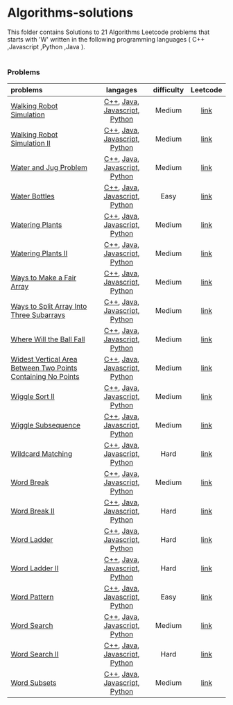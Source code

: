 # Algorithms-solutions
This folder contains Solutions to 21 Algorithms Leetcode problems that starts with 'W' written in the following programming languages ( C++ ,Javascript ,Python ,Java ).<br><br>
### Problems ###
|problems|langages|difficulty|Leetcode|
|:-------|:------:|:--------:|:------:|
|[Walking Robot Simulation](./Walking%20Robot%20Simulation)|[C++](./scripts/algorithms/W/Walking%20Robot%20Simulation/Walking%20Robot%20Simulation.cpp), [Java](./scripts/algorithms/W/Walking%20Robot%20Simulation/Walking%20Robot%20Simulation.java), [Javascript](./scripts/algorithms/W/Walking%20Robot%20Simulation/Walking%20Robot%20Simulation.js), [Python](./scripts/algorithms/W/Walking%20Robot%20Simulation/Walking%20Robot%20Simulation.py)|Medium|[link](https://leetcode.com/problems/walking-robot-simulation)|
|[Walking Robot Simulation II](./Walking%20Robot%20Simulation%20II)|[C++](./scripts/algorithms/W/Walking%20Robot%20Simulation%20II/Walking%20Robot%20Simulation%20II.cpp), [Java](./scripts/algorithms/W/Walking%20Robot%20Simulation%20II/Walking%20Robot%20Simulation%20II.java), [Javascript](./scripts/algorithms/W/Walking%20Robot%20Simulation%20II/Walking%20Robot%20Simulation%20II.js), [Python](./scripts/algorithms/W/Walking%20Robot%20Simulation%20II/Walking%20Robot%20Simulation%20II.py)|Medium|[link](https://leetcode.com/problems/walking-robot-simulation-ii)|
|[Water and Jug Problem](./Water%20and%20Jug%20Problem)|[C++](./scripts/algorithms/W/Water%20and%20Jug%20Problem/Water%20and%20Jug%20Problem.cpp), [Java](./scripts/algorithms/W/Water%20and%20Jug%20Problem/Water%20and%20Jug%20Problem.java), [Javascript](./scripts/algorithms/W/Water%20and%20Jug%20Problem/Water%20and%20Jug%20Problem.js), [Python](./scripts/algorithms/W/Water%20and%20Jug%20Problem/Water%20and%20Jug%20Problem.py)|Medium|[link](https://leetcode.com/problems/water-and-jug-problem)|
|[Water Bottles](./Water%20Bottles)|[C++](./scripts/algorithms/W/Water%20Bottles/Water%20Bottles.cpp), [Java](./scripts/algorithms/W/Water%20Bottles/Water%20Bottles.java), [Javascript](./scripts/algorithms/W/Water%20Bottles/Water%20Bottles.js), [Python](./scripts/algorithms/W/Water%20Bottles/Water%20Bottles.py)|Easy|[link](https://leetcode.com/problems/water-bottles)|
|[Watering Plants](./Watering%20Plants)|[C++](./scripts/algorithms/W/Watering%20Plants/Watering%20Plants.cpp), [Java](./scripts/algorithms/W/Watering%20Plants/Watering%20Plants.java), [Javascript](./scripts/algorithms/W/Watering%20Plants/Watering%20Plants.js), [Python](./scripts/algorithms/W/Watering%20Plants/Watering%20Plants.py)|Medium|[link](https://leetcode.com/problems/watering-plants)|
|[Watering Plants II](./Watering%20Plants%20II)|[C++](./scripts/algorithms/W/Watering%20Plants%20II/Watering%20Plants%20II.cpp), [Java](./scripts/algorithms/W/Watering%20Plants%20II/Watering%20Plants%20II.java), [Javascript](./scripts/algorithms/W/Watering%20Plants%20II/Watering%20Plants%20II.js), [Python](./scripts/algorithms/W/Watering%20Plants%20II/Watering%20Plants%20II.py)|Medium|[link](https://leetcode.com/problems/watering-plants-ii)|
|[Ways to Make a Fair Array](./Ways%20to%20Make%20a%20Fair%20Array)|[C++](./scripts/algorithms/W/Ways%20to%20Make%20a%20Fair%20Array/Ways%20to%20Make%20a%20Fair%20Array.cpp), [Java](./scripts/algorithms/W/Ways%20to%20Make%20a%20Fair%20Array/Ways%20to%20Make%20a%20Fair%20Array.java), [Javascript](./scripts/algorithms/W/Ways%20to%20Make%20a%20Fair%20Array/Ways%20to%20Make%20a%20Fair%20Array.js), [Python](./scripts/algorithms/W/Ways%20to%20Make%20a%20Fair%20Array/Ways%20to%20Make%20a%20Fair%20Array.py)|Medium|[link](https://leetcode.com/problems/ways-to-make-a-fair-array)|
|[Ways to Split Array Into Three Subarrays](./Ways%20to%20Split%20Array%20Into%20Three%20Subarrays)|[C++](./scripts/algorithms/W/Ways%20to%20Split%20Array%20Into%20Three%20Subarrays/Ways%20to%20Split%20Array%20Into%20Three%20Subarrays.cpp), [Java](./scripts/algorithms/W/Ways%20to%20Split%20Array%20Into%20Three%20Subarrays/Ways%20to%20Split%20Array%20Into%20Three%20Subarrays.java), [Javascript](./scripts/algorithms/W/Ways%20to%20Split%20Array%20Into%20Three%20Subarrays/Ways%20to%20Split%20Array%20Into%20Three%20Subarrays.js), [Python](./scripts/algorithms/W/Ways%20to%20Split%20Array%20Into%20Three%20Subarrays/Ways%20to%20Split%20Array%20Into%20Three%20Subarrays.py)|Medium|[link](https://leetcode.com/problems/ways-to-split-array-into-three-subarrays)|
|[Where Will the Ball Fall](./Where%20Will%20the%20Ball%20Fall)|[C++](./scripts/algorithms/W/Where%20Will%20the%20Ball%20Fall/Where%20Will%20the%20Ball%20Fall.cpp), [Java](./scripts/algorithms/W/Where%20Will%20the%20Ball%20Fall/Where%20Will%20the%20Ball%20Fall.java), [Javascript](./scripts/algorithms/W/Where%20Will%20the%20Ball%20Fall/Where%20Will%20the%20Ball%20Fall.js), [Python](./scripts/algorithms/W/Where%20Will%20the%20Ball%20Fall/Where%20Will%20the%20Ball%20Fall.py)|Medium|[link](https://leetcode.com/problems/where-will-the-ball-fall)|
|[Widest Vertical Area Between Two Points Containing No Points](./Widest%20Vertical%20Area%20Between%20Two%20Points%20Containing%20No%20Points)|[C++](./scripts/algorithms/W/Widest%20Vertical%20Area%20Between%20Two%20Points%20Containing%20No%20Points/Widest%20Vertical%20Area%20Between%20Two%20Points%20Containing%20No%20Points.cpp), [Java](./scripts/algorithms/W/Widest%20Vertical%20Area%20Between%20Two%20Points%20Containing%20No%20Points/Widest%20Vertical%20Area%20Between%20Two%20Points%20Containing%20No%20Points.java), [Javascript](./scripts/algorithms/W/Widest%20Vertical%20Area%20Between%20Two%20Points%20Containing%20No%20Points/Widest%20Vertical%20Area%20Between%20Two%20Points%20Containing%20No%20Points.js), [Python](./scripts/algorithms/W/Widest%20Vertical%20Area%20Between%20Two%20Points%20Containing%20No%20Points/Widest%20Vertical%20Area%20Between%20Two%20Points%20Containing%20No%20Points.py)|Medium|[link](https://leetcode.com/problems/widest-vertical-area-between-two-points-containing-no-points)|
|[Wiggle Sort II](./Wiggle%20Sort%20II)|[C++](./scripts/algorithms/W/Wiggle%20Sort%20II/Wiggle%20Sort%20II.cpp), [Java](./scripts/algorithms/W/Wiggle%20Sort%20II/Wiggle%20Sort%20II.java), [Javascript](./scripts/algorithms/W/Wiggle%20Sort%20II/Wiggle%20Sort%20II.js), [Python](./scripts/algorithms/W/Wiggle%20Sort%20II/Wiggle%20Sort%20II.py)|Medium|[link](https://leetcode.com/problems/wiggle-sort-ii)|
|[Wiggle Subsequence](./Wiggle%20Subsequence)|[C++](./scripts/algorithms/W/Wiggle%20Subsequence/Wiggle%20Subsequence.cpp), [Java](./scripts/algorithms/W/Wiggle%20Subsequence/Wiggle%20Subsequence.java), [Javascript](./scripts/algorithms/W/Wiggle%20Subsequence/Wiggle%20Subsequence.js), [Python](./scripts/algorithms/W/Wiggle%20Subsequence/Wiggle%20Subsequence.py)|Medium|[link](https://leetcode.com/problems/wiggle-subsequence)|
|[Wildcard Matching](./Wildcard%20Matching)|[C++](./scripts/algorithms/W/Wildcard%20Matching/Wildcard%20Matching.cpp), [Java](./scripts/algorithms/W/Wildcard%20Matching/Wildcard%20Matching.java), [Javascript](./scripts/algorithms/W/Wildcard%20Matching/Wildcard%20Matching.js), [Python](./scripts/algorithms/W/Wildcard%20Matching/Wildcard%20Matching.py)|Hard|[link](https://leetcode.com/problems/wildcard-matching)|
|[Word Break](./Word%20Break)|[C++](./scripts/algorithms/W/Word%20Break/Word%20Break.cpp), [Java](./scripts/algorithms/W/Word%20Break/Word%20Break.java), [Javascript](./scripts/algorithms/W/Word%20Break/Word%20Break.js), [Python](./scripts/algorithms/W/Word%20Break/Word%20Break.py)|Medium|[link](https://leetcode.com/problems/word-break)|
|[Word Break II](./Word%20Break%20II)|[C++](./scripts/algorithms/W/Word%20Break%20II/Word%20Break%20II.cpp), [Java](./scripts/algorithms/W/Word%20Break%20II/Word%20Break%20II.java), [Javascript](./scripts/algorithms/W/Word%20Break%20II/Word%20Break%20II.js), [Python](./scripts/algorithms/W/Word%20Break%20II/Word%20Break%20II.py)|Hard|[link](https://leetcode.com/problems/word-break-ii)|
|[Word Ladder](./Word%20Ladder)|[C++](./scripts/algorithms/W/Word%20Ladder/Word%20Ladder.cpp), [Java](./scripts/algorithms/W/Word%20Ladder/Word%20Ladder.java), [Javascript](./scripts/algorithms/W/Word%20Ladder/Word%20Ladder.js), [Python](./scripts/algorithms/W/Word%20Ladder/Word%20Ladder.py)|Hard|[link](https://leetcode.com/problems/word-ladder)|
|[Word Ladder II](./Word%20Ladder%20II)|[C++](./scripts/algorithms/W/Word%20Ladder%20II/Word%20Ladder%20II.cpp), [Java](./scripts/algorithms/W/Word%20Ladder%20II/Word%20Ladder%20II.java), [Javascript](./scripts/algorithms/W/Word%20Ladder%20II/Word%20Ladder%20II.js), [Python](./scripts/algorithms/W/Word%20Ladder%20II/Word%20Ladder%20II.py)|Hard|[link](https://leetcode.com/problems/word-ladder-ii)|
|[Word Pattern](./Word%20Pattern)|[C++](./scripts/algorithms/W/Word%20Pattern/Word%20Pattern.cpp), [Java](./scripts/algorithms/W/Word%20Pattern/Word%20Pattern.java), [Javascript](./scripts/algorithms/W/Word%20Pattern/Word%20Pattern.js), [Python](./scripts/algorithms/W/Word%20Pattern/Word%20Pattern.py)|Easy|[link](https://leetcode.com/problems/word-pattern)|
|[Word Search](./Word%20Search)|[C++](./scripts/algorithms/W/Word%20Search/Word%20Search.cpp), [Java](./scripts/algorithms/W/Word%20Search/Word%20Search.java), [Javascript](./scripts/algorithms/W/Word%20Search/Word%20Search.js), [Python](./scripts/algorithms/W/Word%20Search/Word%20Search.py)|Medium|[link](https://leetcode.com/problems/word-search)|
|[Word Search II](./Word%20Search%20II)|[C++](./scripts/algorithms/W/Word%20Search%20II/Word%20Search%20II.cpp), [Java](./scripts/algorithms/W/Word%20Search%20II/Word%20Search%20II.java), [Javascript](./scripts/algorithms/W/Word%20Search%20II/Word%20Search%20II.js), [Python](./scripts/algorithms/W/Word%20Search%20II/Word%20Search%20II.py)|Hard|[link](https://leetcode.com/problems/word-search-ii)|
|[Word Subsets](./Word%20Subsets)|[C++](./scripts/algorithms/W/Word%20Subsets/Word%20Subsets.cpp), [Java](./scripts/algorithms/W/Word%20Subsets/Word%20Subsets.java), [Javascript](./scripts/algorithms/W/Word%20Subsets/Word%20Subsets.js), [Python](./scripts/algorithms/W/Word%20Subsets/Word%20Subsets.py)|Medium|[link](https://leetcode.com/problems/word-subsets)|